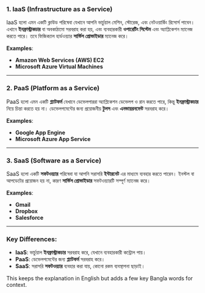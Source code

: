 
### 1. **IaaS (Infrastructure as a Service)**
IaaS হলো এমন একটি ক্লাউড পরিষেবা যেখানে আপনি ভার্চুয়াল মেশিন, স্টোরেজ, এবং নেটওয়ার্কিং রিসোর্স পাবেন। এখানে **ইনফ্রাস্ট্রাকচার** বা অবকাঠামো সরবরাহ করা হয়, এবং ব্যবহারকারী **ওপারেটিং সিস্টেম** এবং অ্যাপ্লিকেশন ম্যানেজ করতে পারে। তবে ফিজিক্যাল হার্ডওয়্যার **সার্ভিস প্রোভাইডার** ম্যানেজ করে।

**Examples**:
- **Amazon Web Services (AWS) EC2**
- **Microsoft Azure Virtual Machines**

---

### 2. **PaaS (Platform as a Service)**
PaaS হলো এমন একটি **প্ল্যাটফর্ম** যেখানে ডেভেলপাররা অ্যাপ্লিকেশন ডেভেলপ ও রান করতে পারে, কিন্তু **ইনফ্রাস্ট্রাকচার** নিয়ে চিন্তা করতে হয় না। ডেভেলপমেন্টের জন্য প্রয়োজনীয় **টুলস** এবং **এনভায়রনমেন্ট** সরবরাহ করে।

**Examples**:
- **Google App Engine**
- **Microsoft Azure App Service**

---

### 3. **SaaS (Software as a Service)**
SaaS হলো একটি **সফটওয়্যার** পরিষেবা যা আপনি সরাসরি **ইন্টারনেট** এর মাধ্যমে ব্যবহার করতে পারেন। ইনস্টল বা আপডেটের প্রয়োজন হয় না, কারণ **সার্ভিস প্রোভাইডার** সফটওয়্যারটি সম্পূর্ণ ম্যানেজ করে।

**Examples**:
- **Gmail**
- **Dropbox**
- **Salesforce**

---

### Key Differences:
- **IaaS**: ভার্চুয়াল **ইনফ্রাস্ট্রাকচার** সরবরাহ করে, যেখানে ব্যবহারকারী কন্ট্রোল পায়।
- **PaaS**: ডেভেলপমেন্টের জন্য **প্ল্যাটফর্ম** সরবরাহ করে।
- **SaaS**: সরাসরি **সফটওয়্যার** ব্যবহার করা যায়, কোনো রকম ব্যবস্থাপনা ছাড়াই।

This keeps the explanation in English but adds a few key Bangla words for context.
